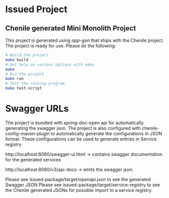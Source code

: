 # Issued Project
## Chenile generated Mini Monolith Project
This project is generated using _app-gen_ that ships with the Chenile project. The project is ready for use. Please do the following:

```bash
# Build the project
make build
# Get help on various options with make
make
# Run the project
make run
# Test the running program
make test-script

```

# Swagger URLs
The project is bundled with spring-doc-open api for automatically generating the swagger json. The project is also configured with 
chenile-config-maven-plugin to automatically generate the configurations in JSON format. These configurations can be used to generate 
entries in Service registry

http://localhost:8080/swagger-ui.html -> contains swagger documentation for the generated services

http://localhost:8080/v3/api-docs -> emits the swagger json.

Please see issued-package/target/openapi.json to see the generated Swagger JSON
Please see issued-package/target/service-registry to see the Chenile generated JSONs for possible import to a service registry


